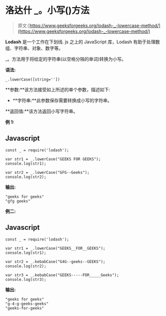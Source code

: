 # 洛达什 _。小写()方法

> 原文:[https://www.geeksforgeeks.org/lodash-_-lowercase-method/](https://www.geeksforgeeks.org/lodash-_-lowercase-method/)

**Lodash** 是一个工作在下划线. js 之上的 JavaScript 库，Lodash 有助于处理数组、字符串、对象、数字等。

_。方法用于将给定的字符串(以空格分隔的单词)转换为小写。

**语法:**

```
_.lowerCase([string=''])

```

**参数:**该方法接受如上所述的单个参数，描述如下:

*   **字符串:**此参数保存需要转换成小写的字符串。

**返回值:**该方法返回小写字符串。

**例 1:**

## Javascript

```
const _ = require('lodash'); 

var str1 = _.lowerCase("GEEKS FOR GEEKS");
console.log(str1);

var str2 = _.lowerCase("GFG--Geeks");
console.log(str2);
```

**输出:**

```
"geeks for geeks"
"gfg geeks"

```

**例二:**

## Javascript

```
const _ = require('lodash'); 

var str1 = _.lowerCase("GEEKS__FOR__GEEKS");
console.log(str1);

var str2 = _.kebabCase("G4G--geeks--GEEKS");
console.log(str2);

var str3 = _.kebabCase("GEEKS-----FOR_____Geeks");
console.log(str3);
```

**输出:**

```
"geeks for geeks"
"g-4-g-geeks-geeks"
"geeks-for-geeks"

```